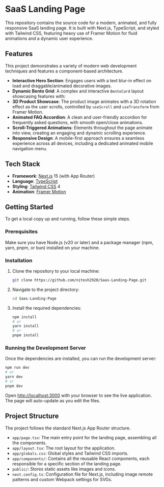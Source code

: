 # SaaS Landing Page

This repository contains the source code for a modern, animated, and fully responsive SaaS landing page. It is built with Next.js, TypeScript, and styled with Tailwind CSS, featuring heavy use of Framer Motion for fluid animations and a dynamic user experience.

## Features

This project demonstrates a variety of modern web development techniques and features a component-based architecture.

*   **Interactive Hero Section**: Engages users with a text blur-in effect on load and draggable/animated decorative images.
*   **Dynamic Bento Grid**: A complex and interactive `BentoCard` layout showcasing features with:
*   **3D Product Showcase**: The product image animates with a 3D rotation effect as the user scrolls, controlled by `useScroll` and `useTransform` from Framer Motion.
*   **Animated FAQ Accordion**: A clean and user-friendly accordion for frequently asked questions, with smooth open/close animations.
*   **Scroll-Triggered Animations**: Elements throughout the page animate into view, creating an engaging and dynamic scrolling experience.
*   **Responsive Design**: A mobile-first approach ensures a seamless experience across all devices, including a dedicated animated mobile navigation menu.

## Tech Stack

*   **Framework**: [Next.js](https://nextjs.org/) 15 (with App Router)
*   **Language**: [TypeScript](https://www.typescriptlang.org/)
*   **Styling**: [Tailwind CSS](https://tailwindcss.com/) 4
*   **Animation**: [Framer Motion](https://www.framer.com/motion/)

## Getting Started

To get a local copy up and running, follow these simple steps.

### Prerequisites

Make sure you have Node.js (v20 or later) and a package manager (npm, yarn, pnpm, or bun) installed on your machine.

### Installation

1.  Clone the repository to your local machine:
    ```bash
    git clone https://github.com/nitesh2920/Saas-Landing-Page.git
    ```
2.  Navigate to the project directory:
    ```bash
    cd Saas-Landing-Page
    ```
3.  Install the required dependencies:
    ```bash
    npm install
    # or
    yarn install
    # or
    pnpm install
    ```

### Running the Development Server

Once the dependencies are installed, you can run the development server:

```bash
npm run dev
# or
yarn dev
# or
pnpm dev
```

Open [http://localhost:3000](http://localhost:3000) with your browser to see the live application. The page will auto-update as you edit the files.

## Project Structure

The project follows the standard Next.js App Router structure.

*   `app/page.tsx`: The main entry point for the landing page, assembling all the components.
*   `app/layout.tsx`: The root layout for the application.
*   `app/globals.css`: Global styles and Tailwind CSS imports.
*   `app/components/`: Contains all the reusable React components, each responsible for a specific section of the landing page.
*   `public/`: Stores static assets like images and icons.
*   `next.config.ts`: Configuration file for Next.js, including image remote patterns and custom Webpack settings for SVGs.
